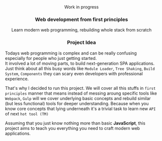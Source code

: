 <div align="center">
<p>Work in progress</p>
<h3>Web development from first principles</h3>
<p>Learn modern web programming, rebuilding whole stack from scratch </p>
</div>

<div align="center">
<h3>Project Idea</h3>
</div>

  Todays web programming is complex and can be really confusing especially for people who just getting started.<br>
It involved a lot of moving parts, to build next-generation SPA applications. <br> Just think about all this busy words like `Module Loader`, `Tree Shaking`, `Build System`, `Components` they can scary even developers with professional experience. <br>

That's why I decided to run this project. We will cover all this stuffs in `first principles` manner that means instead of messing aroung specific tools like `Webpack`, `Gulp` will we cover underlying basic concepts and rebuild similar (but less functional) tools for deeper understanding. Because when you know core concepts that lying underneath it's a trivial task to learn new `API` of next `hot tool (TM)`

  Assuming that you just know nothing more than basic **JavaScript**, this project aims to teach you everything you need to craft modern web applications.

